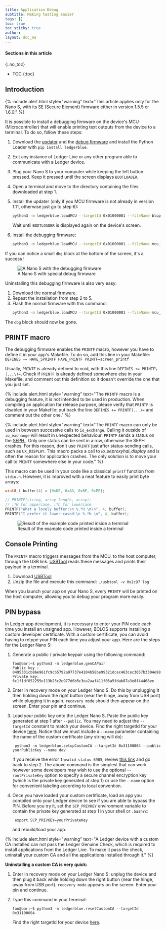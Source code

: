 ```yaml
---
title: Application Debug
subtitle: Making testing easier
tags: []
toc: true
toc_sticky: true
author:
layout: doc_na
---
```


#### Sections in this article
{:.no_toc}
* TOC
{:toc}

## Introduction


<!--  -->
{% include alert.html style="warning" text="This article applies only for the Nano S, with its SE (Secure Element) firmware either in version 1.5.5 or 1.6.0." %}
<!--  -->


It is possible to install a debugging firmware on the device's MCU (Microcontroller) that will enable printing text outputs from the device to a terminal. To do so, follow these steps:

1. Download the [updater](https://drive.google.com/open?id=1pbqIDDuamfsvFuEkduCyOFq8mW0HZmeQ) and the [debug firmware](https://drive.google.com/open?id=1hTZKqlwKjx51vdqda8SRp_80Yx3lPizb) and install the Python Loader with `pip install ledgerblue`.

2. Exit any instance of Ledger Live or any other program able to communicate with a Ledger device.

3. Plug your Nano S to your computer while keeping the left button pressed. Keep it pressed until the screen displays `BOOTLOADER`.

4. Open a terminal and move to the directory containing the files downloaded at step 1.

5.  Install the updater (only if you MCU firmware is not already in version 1.11, otherwise just go to step 6):

    ```sh
    python3 -m ledgerblue.loadMCU --targetId 0x01000001 --fileName blup_0.11_misc_m1.hex --nocrc
    ```

    Wait until `BOOTLOADER` is displayed again on the device's screen.

6.  Install the debugging firmware:

    ```sh
    python3 -m ledgerblue.loadMCU --targetId 0x01000001 --fileName mcu_1.11-printf_over_0.11.hex --reverse --nocrc
    ```

If you can notice a small `dbg` block at the bottom of the screen, it's a success !

<!-- ------------- Image ------------- -->
<!-- --------------------------------- -->
<figure>
<img src="../images/debug_nano.jpg" class="align-center" alt="A Nano S with the debugging firmware" /><figcaption aria-hidden="true">A Nano S with special debug firmware</figcaption>
</figure>

Uninstalling this debugging firmware is also very easy:
1. Download the [normal firmware](https://drive.google.com/open?id=1YfdU1dNycojdtuKU_hHctLFzJZzhDFuY).
2. Repeat the installation from step 2 to 5.
3. Flash the normal firmware with this command:
    ```sh
    python3 -m ledgerblue.loadMCU --targetId 0x01000001 --fileName mcu_1.11_over_0.11.hex --reverse --nocrc
    ```

The `dbg` block should now be gone.

## PRINTF macro

The debugging firmware enables the `PRINTF` macro, however you have to define it in your app's Makefile. To do so, add this line in your Makefile: `DEFINES += HAVE_SPRINTF HAVE_PRINTF PRINTF=screen_printf`

Usually, `PRINTF` is already defined to void, with this line `DEFINES += PRINTF\(...\)=`. Check if `PRINTF` is already defined somewhere else in your Makefile, and comment out this definition so it doesn't override the one that you just set.

<!--  -->
{% include alert.html style="warning" text="The <code>PRINTF</code> macro is a debugging feature, it is not intended to be used in production. When compiling an application for release purpose, please verify that <code>PRINTF</code> is disabled in your Makefile: put back the line <code>DEFINES += PRINTF\(...\)=</code> and comment out the other one." %}
<!--  -->

<!--  -->
{% include alert.html style="warning" text="The <code>PRINTF</code> macro can only be used in between successive calls to <code>io_exchange</code>. Calling it outside of <code>io_exchange</code> will result in unexpected behaviour. <code>PRINTF</code> sends a status on the <a href='../bolos-hardware-architecture/#seproxyhal' class='alert-link'> SEPH </a>. Only one status can be sent in a row, otherwise the SEPH crashes. For this reason, don't use <code>PRINTF</code> just after status-sending calls, such as <code>UX_DISPLAY</code>. This macro packs a call to <i>io_seproxyhal_display</i> and is often the reason for application crashes. The only solution is to move your call to <code>PRINTF</code> somewhere else in your code." %}
<!--  -->


This macro can be used in your code like a classical `printf` function from `stdio.h`. However, it is improved with a neat feature to easily print byte arrays:

``` c++
uint8_t buffer[4] = {0xDE, 0xAD, 0xBE, 0xEF};

// PRINTF(string, array length, array);
// .*H for uppercase, .*h for lowercase
PRINTF("What a lovely buffer:\n %.*H \n\n", 4, buffer);
PRINTF("I prefer it lower-cased:\n %.*h \n", 4, buffer);
```

<!-- ------------- Image ------------- -->
<!-- --------------------------------- -->
<figure>
<img src="../images/deadbeef.png" class="align-center" alt="Result of the example code printed inside a terminal" /><figcaption aria-hidden="true">Result of the example code printed inside a terminal</figcaption>
</figure>

## Console Printing

The `PRINTF` macro triggers messages from the MCU, to the host computer, through the USB link. [USBTool](https://drive.google.com/open?id=16D5vlrbczmBxqpDJml6QUV0RGWs7aZeZ) reads these messages and prints their payload in a terminal.

1. Download [USBTool](https://drive.google.com/open?id=16D5vlrbczmBxqpDJml6QUV0RGWs7aZeZ)
2. Unzip the file and execute this command: `./usbtool -v 0x2c97 log`

When you launch your app on your Nano S, every `PRINTF` will be printed on the host computer, allowing you to debug your program more easily.

## PIN bypass

In Ledger app development, it is necessary to enter your PIN code each time you install an unsigned app. However, BOLOS supports installing a custom developer certificate. With a custom certificate, you can avoid having to retype your PIN each time you adjust your app. Here are the steps for the Ledger Nano S:

1.  Generate a public / private keypair using the following command:

        foo@bar:~$ python3 -m ledgerblue.genCAPair
        Public key : 0495331cb86e961fc9cb5792a97737e4204b58be99321dcec463cec3057b3304e9875614004e6e540ab0610a1339fae22df6f6f3ec594912b409d69b72f0eaf390
        Private key: 6c1f1df852255e113b23c2e977d6b5c3ea2aaf411f05a5fdab87a3e8f44468ee

2. Enter in recovery mode on your Ledger Nano S. Do this by unplugging it then holding down the right button (near the hinge, away from USB port) while plugging it in again. `recovery mode` should then appear on the screen. Enter your pin and continue.

3. Load your public key onto the Ledger Nano S. Paste the public key generated at step 1 after `--public`. You may need to adjust the `--targetId` constant to match your device. Find the right targetId for your device [here](https://gist.github.com/TamtamHero/b7651ffe6f1e485e3886bf4aba673348). Notice that we must include a `--name` parameter containing the name of the custom certificate (any string will do):

        python3 -m ledgerblue.setupCustomCA --targetId 0x31100004 --public yourPublicKey --name dev

    If you receive the error `Invalid status 6985`, review [this link](https://github.com/LedgerHQ/blue-loader-python/issues/42) and go back to step 2. The above command is the simplest that can work however some developers may wish to use the optional `--rootPrivateKey` option to specify a secure channel encryption key (which is the private key generated at step 1) or use the `--name` option for convenient labeling according to local convention.

4. Once you have loaded your custom certificate, load an app you compiled onto your Ledger device to see if you are able to bypass the PIN. Before you try it, set the `SCP_PRIVKEY` environment variable to contain the private key generated at step 1 in your shell or `.bashrc`:

        export SCP_PRIVKEY=yourPrivateKey

    and rebuild/load your app.


<!--  -->
{% include alert.html style="warning" text="A Ledger device with a custom CA installed can not pass the Ledger Genuine Check, which is required to install applications from the Ledger Live. To make it pass the check, uninstall your custom CA and all the applications installed through it." %}
<!--  -->

**Uninstalling a custom CA is very quick:**

1. Enter in recovery mode on your Ledger Nano S: unplug the device and then plug it back while holding down the right button (near the hinge, away from USB port). `recovery mode` appears on the screen. Enter your pin and continue.

2.  Type this command in your terminal:

        foo@bar:~$ python3 -m ledgerblue.resetCustomCA --targetId 0x31100004

    Find the right targetId for your device [here](https://gist.github.com/TamtamHero/b7651ffe6f1e485e3886bf4aba673348).
